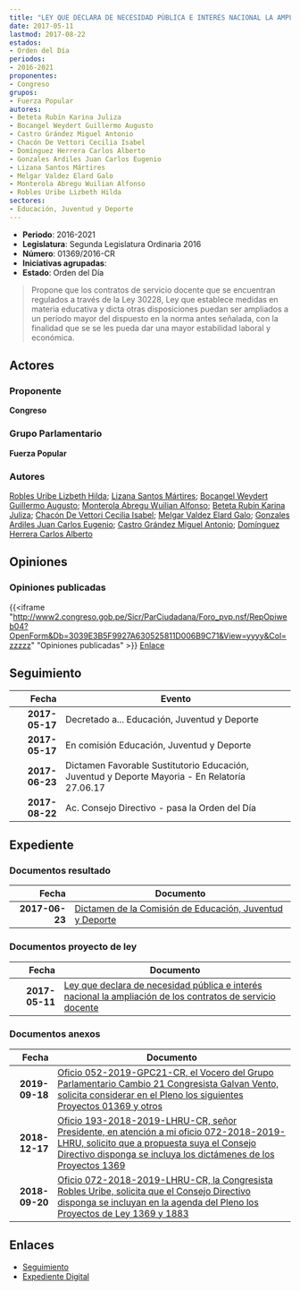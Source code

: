 ```yaml
---
title: "LEY QUE DECLARA DE NECESIDAD PÚBLICA E INTERÉS NACIONAL LA AMPLIACIÓN DE LOS CONTRATOS DE SERVICIO DOCENTE"
date: 2017-05-11
lastmod: 2017-08-22
estados:
- Orden del Día
periodos:
- 2016-2021
proponentes:
- Congreso
grupos:
- Fuerza Popular
autores:
- Beteta Rubín Karina Juliza
- Bocangel Weydert Guillermo Augusto
- Castro Grández Miguel Antonio
- Chacón De Vettori Cecilia Isabel
- Domínguez Herrera Carlos Alberto
- Gonzales Ardiles Juan Carlos Eugenio
- Lizana Santos Mártires
- Melgar Valdez Elard Galo
- Monterola Abregu Wuilian Alfonso
- Robles Uribe Lizbeth Hilda
sectores:
- Educación, Juventud y Deporte
---
```

- **Periodo**: 2016-2021
- **Legislatura**: Segunda Legislatura Ordinaria 2016
- **Número**: 01369/2016-CR
- **Iniciativas agrupadas**: 
- **Estado**: Orden del Día

> Propone que los contratos de servicio docente que se encuentran regulados a través de la Ley 30228, Ley que establece medidas en materia educativa y dicta otras disposiciones puedan ser ampliados a un período mayor del dispuesto en la norma antes señalada, con la finalidad que se se les pueda dar una mayor estabilidad laboral y económica.


## Actores

### Proponente

**Congreso**

### Grupo Parlamentario

**Fuerza Popular**

### Autores

[Robles Uribe Lizbeth Hilda](mailto:mailto:lroblesu@congreso.gob.pe); [Lizana Santos Mártires](mailto:mailto:mlizana@congreso.gob.pe); [Bocangel Weydert Guillermo Augusto](mailto:mailto:gbocangel@congreso.gob.pe); [Monterola Abregu Wuilian Alfonso](mailto:mailto:wmonterola@congreso.gob.pe); [Beteta Rubín Karina Juliza](mailto:mailto:kbeteta@congreso.gob.pe); [Chacón De Vettori Cecilia Isabel](mailto:mailto:cchacon@congreso.gob.pe); [Melgar Valdez Elard Galo](mailto:mailto:emelgar@congreso.gob.pe); [Gonzales Ardiles Juan Carlos Eugenio](mailto:mailto:jgonzalesa@congreso.gob.pe); [Castro Grández Miguel Antonio](mailto:mailto:macastro@congreso.gob.pe); [Domínguez Herrera Carlos Alberto](mailto:mailto:cdominguez@congreso.gob.pe)

## Opiniones

### Opiniones publicadas

{{<iframe "http://www2.congreso.gob.pe/Sicr/ParCiudadana/Foro_pvp.nsf/RepOpiweb04?OpenForm&Db=3039E3B5F9927A630525811D006B9C71&View=yyyy&Col=zzzzz" "Opiniones publicadas" >}}
[Enlace](http://www2.congreso.gob.pe/Sicr/ParCiudadana/Foro_pvp.nsf/RepOpiweb04?OpenForm&Db=3039E3B5F9927A630525811D006B9C71&View=yyyy&Col=zzzzz)


## Seguimiento

| Fecha | Evento |
|------:|--------|
| **2017-05-17** | Decretado a... Educación, Juventud y Deporte |
| **2017-05-17** | En comisión Educación, Juventud y Deporte |
| **2017-06-23** | Dictamen Favorable Sustitutorio Educación, Juventud y Deporte Mayoria - En Relatoría 27.06.17 |
| **2017-08-22** | Ac. Consejo Directivo - pasa la Orden del Día |

## Expediente

### Documentos resultado

| Fecha | Documento |
|------:|-----------|
| **2017-06-23** | [Dictamen de la Comisión de Educación, Juventud y Deporte](http://www.leyes.congreso.gob.pe/Documentos/2016_2021/Dictamenes/Proyectos_de_Ley/01369DC10MAY20170623.pdf) |

### Documentos proyecto de ley

| Fecha | Documento |
|------:|-----------|
| **2017-05-11** | [Ley que declara de necesidad pública e interés nacional la ampliación de los contratos de servicio docente](http://www.leyes.congreso.gob.pe/Documentos/2016_2021/Proyectos_de_Ley_y_de_Resoluciones_Legislativas/PL0136920170511.pdf) |

### Documentos anexos

| Fecha | Documento |
|------:|-----------|
| **2019-09-18** | [Oficio 052-2019-GPC21-CR, el Vocero del Grupo Parlamentario Cambio 21 Congresista Galvan Vento, solicita considerar en el Pleno los siguientes Proyectos 01369 y otros](http://www.leyes.congreso.gob.pe/Documentos/2016_2021/Oficios/Grupos_Parlamentarios/OFICIO-052-2019-GPC21-CR.pdf) |
| **2018-12-17** | [Oficio 193-2018-2019-LHRU-CR, señor Presidente, en atención a mi oficio 072-2018-2019-LHRU, solicito que a propuesta suya el Consejo Directivo disponga se incluya los dictámenes de los Proyectos 1369](http://www.leyes.congreso.gob.pe/Documentos/2016_2021/Oficios/Congresistas/OFICIO-193-2018-2019-LHRU-CR.pdf) |
| **2018-09-20** | [Oficio 072-2018-2019-LHRU-CR, la Congresista Robles Uribe, solicita que el Consejo Directivo disponga se incluyan en la agenda del Pleno los Proyectos de Ley 1369 y 1883](http://www.leyes.congreso.gob.pe/Documentos/2016_2021/Oficios/Congresistas/OFICIO-072-2018-2019-LHRU-CR.PDF) |

## Enlaces

- [Seguimiento](http://www2.congreso.gob.pe/Sicr/TraDocEstProc/CLProLey2016.nsf/f7fff46988ca05b1052578e100829cc7/3daa3873c708dfa00525811d006838ae?OpenDocument)
- [Expediente Digital](http://www2.congreso.gob.pe/Sicr/TraDocEstProc/Expvirt_2011.nsf/visbusqptramdoc1621/01369?opendocument)

